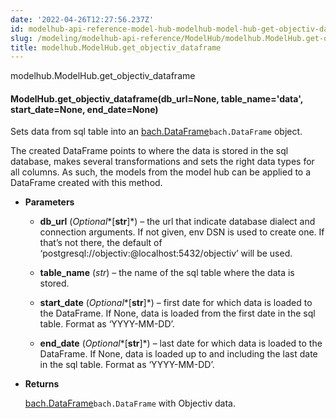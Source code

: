 ```yaml
---
date: '2022-04-26T12:27:56.237Z'
id: modelhub-api-reference-model-hub-modelhub-model-hub-get-objectiv-dataframe
slug: /modeling/modelhub-api-reference/ModelHub/modelhub.ModelHub.get-objectiv-dataframe/
title: modelhub.ModelHub.get_objectiv_dataframe
---
```


modelhub.ModelHub.get_objectiv_dataframe


#### ModelHub.get_objectiv_dataframe(db_url=None, table_name='data', start_date=None, end_date=None)
Sets data from sql table into an [bach.DataFrame](#bach.DataFrame)`bach.DataFrame` object.

The created DataFrame points to where the data is stored in the sql database, makes several
transformations and sets the right data types for all columns. As such, the models from the model hub
can be applied to a DataFrame created with this method.


* **Parameters**

    
    * **db_url** (*Optional**[**str**]*) – the url that indicate database dialect and connection arguments. If not given, env DSN
    is used to create one. If that’s not there, the default of
    ‘postgresql://objectiv:@localhost:5432/objectiv’ will be used.


    * **table_name** (*str*) – the name of the sql table where the data is stored.


    * **start_date** (*Optional**[**str**]*) – first date for which data is loaded to the DataFrame. If None, data is loaded from
    the first date in the sql table. Format as ‘YYYY-MM-DD’.


    * **end_date** (*Optional**[**str**]*) – last date for which data is loaded to the DataFrame. If None, data is loaded up to
    and including the last date in the sql table. Format as ‘YYYY-MM-DD’.



* **Returns**

    [bach.DataFrame](#bach.DataFrame)`bach.DataFrame` with Objectiv data.


<!-- !! processed by numpydoc !! -->
